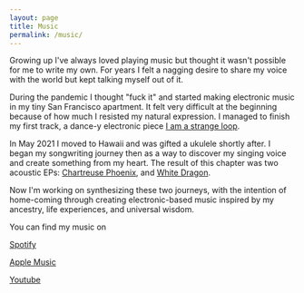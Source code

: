 ```yaml
---
layout: page
title: Music
permalink: /music/
---
```


Growing up I've always loved playing music but thought it wasn't possible for me to write my own. For years I felt a nagging desire to share my voice with the world but kept talking myself out of it.

During the pandemic I thought "fuck it" and started making electronic music in my tiny San Francisco apartment. It felt very difficult at the beginning because of how much I resisted my natural expression. I managed to finish my first track, a dance-y electronic piece [I am a strange loop](https://soundcloud.com/zannyxy/i-am-a-strange-loop-draft?si=b940c3cfd3e74ffda4c4ef133baab604&utm_source=clipboard&utm_medium=text&utm_campaign=social_sharing).

In May 2021 I moved to Hawaii and was gifted a ukulele shortly after. I began my songwriting journey then as a way to discover my singing voice and create something from my heart. The result of this chapter was two acoustic EPs: [Chartreuse Phoenix](https://www.youtube.com/watch?v=wujVZ0ioUfk&list=PLRYEGrtWppP0K7eSJnR6jxbYrrjNr9gy7), and [White Dragon](https://www.youtube.com/watch?v=vFGzGdKwGzk&list=PLRYEGrtWppP1TiBPlpf0N3iC6yfjl3FtD).

Now I'm working on synthesizing these two journeys, with the intention of home-coming through creating electronic-based music inspired by my ancestry, life experiences, and universal wisdom.

You can find my music on

[Spotify](https://open.spotify.com/artist/3tFavIFJyCm2OS4KUmp2fz?si=_gqXw9oxSm2rj4ZAKLf4kQ)

[Apple Music](https://music.apple.com/us/artist/zanny-xy/1661682511)

[Youtube](https://www.youtube.com/@zannyxy)
